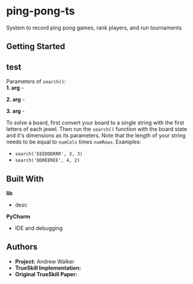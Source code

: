 # ping-pong-ts
System to record ping pong games, rank players, and run tournaments

## Getting Started

## test

Parameters of ```search()```:  
**1. arg** -

**2. arg** -

**3. arg** -

To solve a board, first convert your board to a single string with the first letters of each jewel. Then run the ```search()``` function with the board state and it's dimensions as its parameters. Note that the length of your string needs to be equal to ```numCols``` times ```numRows```.
Examples: 
* ```search('EEEDDDRRR', 3, 3)```
* ```search('DDREEREE', 4, 2)```

## Built With
**lib**   
* desc

**PyCharm**  
* IDE and debugging  

## Authors
* **Project:** Andrew Walker  
* **TrueSkill Implementation:** 
* **Original TrueSkill Paper:** 
